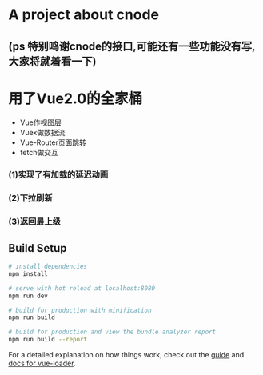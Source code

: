 # A project about cnode 
## (ps 特别鸣谢cnode的接口,可能还有一些功能没有写,大家将就着看一下)
# 用了Vue2.0的全家桶
- Vue作视图层
- Vuex做数据流
- Vue-Router页面跳转
- fetch做交互

### (1)实现了有加载的延迟动画
### (2)下拉刷新
### (3)返回最上级


## Build Setup

``` bash
# install dependencies
npm install

# serve with hot reload at localhost:8080
npm run dev

# build for production with minification
npm run build

# build for production and view the bundle analyzer report
npm run build --report
```

For a detailed explanation on how things work, check out the [guide](http://vuejs-templates.github.io/webpack/) and [docs for vue-loader](http://vuejs.github.io/vue-loader).
